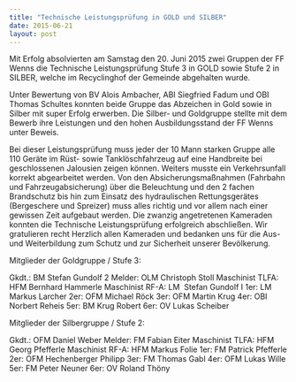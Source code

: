 ```yaml
---
title: "Technische Leistungsprüfung in GOLD und SILBER"
date: 2015-06-21
layout: post
---
```


Mit Erfolg absolvierten am Samstag den 20. Juni 2015 zwei Gruppen der FF Wenns die Technische Leistungsprüfung Stufe 3 in GOLD sowie Stufe 2 in SILBER, welche im Recyclinghof der Gemeinde abgehalten wurde.

Unter Bewertung von BV Alois Ambacher, ABI Siegfried Fadum und OBI Thomas Schultes konnten beide Gruppe das Abzeichen in Gold sowie in Silber mit super Erfolg erwerben. Die Silber- und Goldgruppe stellte mit dem Bewerb ihre Leistungen und den hohen Ausbildungsstand der FF Wenns unter Beweis.

Bei dieser Leistungsprüfung muss jeder der 10 Mann starken Gruppe alle 110 Geräte im Rüst- sowie Tanklöschfahrzeug auf eine Handbreite bei geschlossenen Jalousien zeigen können. Weiters musste ein Verkehrsunfall korrekt abgearbeitet werden. Von den Absicherungsmaßnahmen (Fahrbahn und Fahrzeugabsicherung) über die Beleuchtung und den 2 fachen Brandschutz bis hin zum Einsatz des hydraulischen Rettungsgerätes (Bergeschere und Spreizer) muss alles richtig und vor allem nach einer gewissen Zeit aufgebaut werden. Die zwanzig angetretenen Kameraden konnten die Technische Leistungsprüfung erfolgreich abschließen. Wir gratulieren recht Herzlich allen Kameraden und bedanken uns für die Aus- und Weiterbildung zum Schutz und zur Sicherheit unserer Bevölkerung.

Mitglieder der Goldgruppe / Stufe 3:

Gkdt.: BM Stefan Gundolf 2
Melder: OLM Christoph Stoll
Maschinist TLFA: HFM Bernhard Hammerle
Maschinist RF-A: LM  Stefan Gundolf I
1er: LM Markus Larcher
2er: OFM Michael Röck
3er: OFM Martin Krug
4er: OBI Norbert Reheis
5er: BM Krug Robert
6er: OV Lukas Scheiber

Mitglieder der Silbergruppe / Stufe 2:

Gkdt.: OFM Daniel Weber
Melder: FM Fabian Eiter
Maschinist TLFA: HFM Georg Pfefferle
Maschinist RF-A: HFM Markus Folie
1er: FM Patrick Pfefferle
2er: OFM Hechenberger Philipp
3er: FM Thomas Gabl
4er: OFM Lukas Wille
5er: FM Peter Neuner
6er: OV Roland Thöny